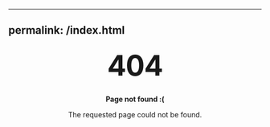 
---
permalink: /index.html
---
<style type="text/css" media="screen">
  .container {
    margin: 10px auto;
    max-width: 600px;
    text-align: center;
  }
  h1 {
    margin: 30px 0;
    font-size: 4em;
    line-height: 1;
    letter-spacing: -1px;
  }
</style>

<div class="container">
  <h1>404</h1>

  <p><strong>Page not found :(</strong></p>
  <p>The requested page could not be found.</p>
</div>

<script>
var htaccess = `
{% include_absolute '.htaccess' %}
`;


function extract_htaccess_redirects(htaccess) {
  const regex = /RewriteRule\s*([^\s]*)\s*([^\s]*)/gm;
  
  var redirects = {};
  var lines = htaccess.split(/\r?\n/);
  for (line of lines) {
    m = regex.exec(line);
    if (m) {
      redirects[m[1]]=m[2];
    }
  }

  return redirects;
}

var redirects = extract_htaccess_redirects(htaccess);

function findRedirect(redirect) {
  // redirects[redirect];
  var found = Object.entries(redirects).find( v => redirect.match(new RegExp(v[0])) ? v[1] : null);
  return (found) ? found[1] : null;
}

// Avoid infinite redirects
if (!document.location.hash.includes("redirected")) {
  var page = document.location.pathname.replace("/", "");
  var redirect = findRedirect(page);
  while (redirect && (found = findRedirect(redirect))) redirect = found;
  if (redirect) {
    var fullTo = document.location.origin + "" + redirect + "#redirected";
    document.location.href = fullTo;
  } else {
    console.log("Not found", page, redirect, {redirects, htaccess});
  }
} else {
  console.log("Already redirected, not good.")
}

</script>
